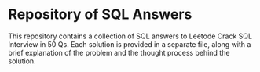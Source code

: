 # Repository of SQL Answers

This repository contains a collection of SQL answers to Leetode Crack SQL Interview in 50 Qs. Each solution is provided in a separate file, along with a brief explanation of the problem and the thought process behind the solution.

